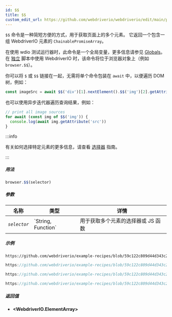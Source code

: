 ```yaml
---
id: $$
title: $$
custom_edit_url: https://github.com/webdriverio/webdriverio/edit/main/packages/webdriverio/src/commands/browser/$$.ts
---
```


`$$` 命令是一种简短方便的方式，用于获取页面上的多个元素。
它返回一个包含一组 WebdriverIO 元素的 `ChainablePromiseArray`。

在使用 wdio 测试运行器时，此命令是一个全局变量，更多信息请参见 [Globals](https://webdriver.io/docs/api/globals)。
在 [独立](https://webdriver.io/docs/setuptypes#standalone-mode) 脚本中使用 WebdriverIO 时，该命令将位于浏览器对象上（例如 `browser.$$`）。

你可以将 `$` 或 `$$` 链接在一起，无需将单个命令包装在 `await` 中，以便遍历 DOM 树，例如：

```js
const imageSrc = await $$('div')[1].nextElement().$$('img')[2].getAttribute('src')
```

也可以使用异步迭代器遍历查询结果，例如：

```js
// print all image sources
for await (const img of $$('img')) {
  console.log(await img.getAttribute('src'))
}
```

:::info

有关如何选择特定元素的更多信息，请查看 [选择器](/docs/selectors) 指南。

:::

##### 用法

```js
browser.$$(selector)
```

##### 参数

<table>
  <thead>
    <tr>
      <th>名称</th><th>类型</th><th>详情</th>
    </tr>
  </thead>
  <tbody>
    <tr>
      <td><code><var>selector</var></code></td>
      <td>`String, Function`</td>
      <td>用于获取多个元素的选择器或 JS 函数</td>
    </tr>
  </tbody>
</table>

##### 示例

```html reference title="example.html" useHTTPS
https://github.com/webdriverio/example-recipes/blob/59c122c809d44d343c231bde2af7e8456c8f086c/queryElements/example.html
```

```js reference title="multipleElements.js" useHTTPS
https://github.com/webdriverio/example-recipes/blob/59c122c809d44d343c231bde2af7e8456c8f086c/queryElements/multipleElements.js#L6-L7
```

```js reference title="multipleElements.js" useHTTPS
https://github.com/webdriverio/example-recipes/blob/59c122c809d44d343c231bde2af7e8456c8f086c/queryElements/multipleElements.js#L15-L24
```

```js reference title="multipleElements.js" useHTTPS
https://github.com/webdriverio/example-recipes/blob/59c122c809d44d343c231bde2af7e8456c8f086c/queryElements/multipleElements.js#L32-L39
```

##### 返回值

- **&lt;WebdriverIO.ElementArray&gt;**